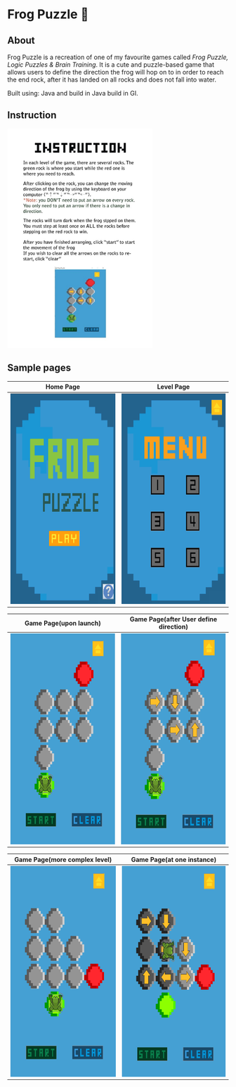 # Frog Puzzle 🐸 
## About
Frog Puzzle is a recreation of one of my favourite games called *Frog Puzzle, Logic Puzzles & Brain Training*. It is a cute and puzzle-based game that allows users to define the direction the frog will hop on to in order to reach the end rock, after it has landed on all rocks and does not fall into water.  </br>

Built using: Java and build in Java build in GI.

## Instruction
<img src="https://github.com/Samantha-Zhan/Frog_Puzzle_Java_Game/blob/main/InstructionPage!.jpg" width="330" height="500">

## Sample pages
Home Page             |  Level Page
:-------------------------:|:-------------------------:
<img src="https://github.com/Samantha-Zhan/Frog_Puzzle_Java_Game/blob/main/Home%20Page.PNG" width="330" height="480"> |  <img src="https://github.com/Samantha-Zhan/Frog_Puzzle_Java_Game/blob/main/Level%20Page.PNG?raw=true" width="330" height="480">

Game Page(upon launch)             |  Game Page(after User define direction)
:-------------------------:|:-------------------------:
<img src="https://github.com/Samantha-Zhan/Frog_Puzzle_Java_Game/blob/main/Game%20Page.PNG?raw=true" width="330" height="480"> |  <img src="https://github.com/Samantha-Zhan/Frog_Puzzle_Java_Game/blob/main/Game%20Page2.PNG?raw=true" width="330" height="480">

Game Page(more complex level)             |  Game Page(at one instance)
:-------------------------:|:-------------------------:
<img src="https://github.com/Samantha-Zhan/Frog_Puzzle_Java_Game/blob/main/Game%20Page%204.PNG?raw=true" width="330" height="480"> |  <img src="https://github.com/Samantha-Zhan/Frog_Puzzle_Java_Game/blob/main/Game%20Page%203.PNG?raw=true" width="330" height="480">
